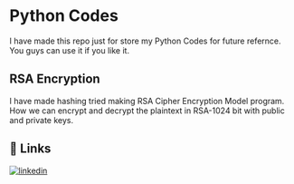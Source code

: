 
# Python Codes

I have made this repo just for store my Python Codes for future refernce.
You guys can use it if you like it.

## RSA Encryption

I have made hashing tried making RSA Cipher Encryption Model program.
How we can encrypt and decrypt the plaintext in RSA-1024 bit with public and private keys.


## 🔗 Links
[![linkedin](https://img.shields.io/badge/linkedin-0A66C2?style=for-the-badge&logo=linkedin&logoColor=white)](https://www.linkedin.com/in/aayushrauniyar061/)

